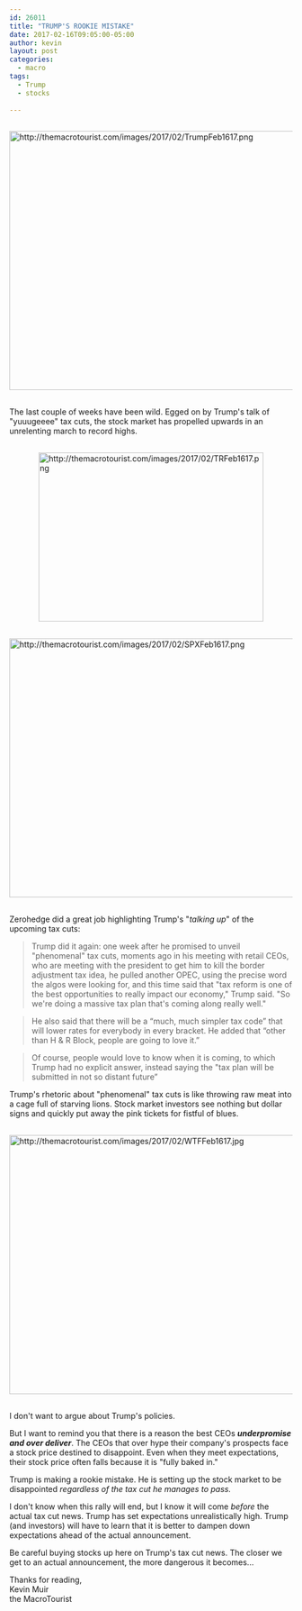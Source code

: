 ```yaml
---
id: 26011
title: "TRUMP'S ROOKIE MISTAKE"
date: 2017-02-16T09:05:00-05:00
author: kevin
layout: post
categories:
  - macro
tags:
  - Trump
  - stocks
   
---
```

<a href="http://themacrotourist.com/images/2017/02/TrumpFeb1617.png"><img src="http://themacrotourist.com/images/2017/02/TrumpFeb1617.png" alt="http://themacrotourist.com/images/2017/02/TrumpFeb1617.png" width="750" height="460" style="margin:30px auto;display:block;"></a>

The last couple of weeks have been wild.  Egged on by Trump's talk of "yuuugeeee" tax cuts, the stock market has propelled upwards in an unrelenting march to record highs.

<a href="http://themacrotourist.com/images/2017/02/TRFeb1617.png"><img src="http://themacrotourist.com/images/2017/02/TRFeb1617.png" alt="http://themacrotourist.com/images/2017/02/TRFeb1617.png" width="400" height="300" style="margin:30px auto;display:block;"></a>

<a href="http://themacrotourist.com/images/2017/02/SPXFeb1617.png"><img src="http://themacrotourist.com/images/2017/02/SPXFeb1617.png" alt="http://themacrotourist.com/images/2017/02/SPXFeb1617.png" width="750" height="460" style="margin:30px auto;display:block;"></a>

Zerohedge did a great job highlighting Trump's "*talking up*" of the upcoming tax cuts:

>Trump did it again: one week after he promised to unveil "phenomenal" tax cuts, moments ago in his meeting with retail CEOs, who are meeting with the president to get him to kill the border adjustment tax idea, he pulled another OPEC, using the precise word the algos were looking for, and this time said that "tax reform is one of the best opportunities to really impact our economy," Trump said. "So we're doing a massive tax plan that's coming along really well."

>He also said that there will be a “much, much simpler tax code” that will lower rates for everybody in every bracket. He added that “other than H & R Block, people are going to love it.”

>Of course, people would love to know when it is coming, to which Trump had no explicit answer, instead saying the "tax plan will be submitted in not so distant future”

Trump's rhetoric about "phenomenal" tax cuts is like throwing raw meat into a cage full of starving lions.  Stock market investors see nothing but dollar signs and quickly put away the pink tickets for fistful of blues.

<a href="http://themacrotourist.com/images/2017/02/WTFFeb1617.jpg"><img src="http://themacrotourist.com/images/2017/02/WTFFeb1617.jpg" alt="http://themacrotourist.com/images/2017/02/WTFFeb1617.jpg" width="600" height="460" style="margin:30px auto;display:block;"></a>

I don't want to argue about Trump's policies.  

But I want to remind you that there is a reason the best CEOs ***underpromise and over deliver***.  The CEOs that over hype their company's prospects face a stock price destined to disappoint.  Even when they meet expectations, their stock price often falls because it is "fully baked in."

Trump is making a rookie mistake.  He is setting up the stock market to be disappointed *regardless of the tax cut he manages to pass.*  

I don't know when this rally will end, but I know it will come *before* the actual tax cut news.  Trump has set expectations unrealistically high.  Trump (and investors) will have to learn that it is better to dampen down expectations ahead of the actual announcement.

Be careful buying stocks up here on Trump's tax cut news.  The closer we get to an actual announcement, the more dangerous it becomes...

Thanks for reading,  
Kevin Muir  
the MacroTourist  









